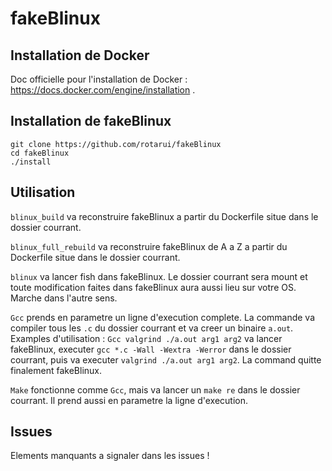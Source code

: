# fakeBlinux
## Installation de Docker
Doc officielle pour l'installation de Docker : https://docs.docker.com/engine/installation .

## Installation de fakeBlinux
```
git clone https://github.com/rotarui/fakeBlinux
cd fakeBlinux
./install
```

## Utilisation
`blinux_build` va reconstruire fakeBlinux a partir du Dockerfile situe dans le dossier courrant.


`blinux_full_rebuild` va reconstruire fakeBlinux de A a Z a partir du Dockerfile situe dans le dossier courrant.

`blinux` va lancer fish dans fakeBlinux. Le dossier courrant sera mount et toute modification faites dans fakeBlinux aura aussi lieu sur votre OS. Marche dans l'autre sens.

`Gcc` prends en parametre un ligne d'execution complete. La commande va compiler tous les `.c` du dossier courrant et va creer un binaire `a.out`. Examples d'utilisation : `Gcc valgrind ./a.out arg1 arg2` va lancer fakeBlinux, executer `gcc *.c -Wall -Wextra -Werror` dans le dossier courrant, puis va executer `valgrind ./a.out arg1 arg2`. La command quitte finalement fakeBlinux.

`Make` fonctionne comme `Gcc`, mais va lancer un `make re` dans le dossier courrant. Il prend aussi en parametre la ligne d'execution.

## Issues
Elements manquants a signaler dans les issues !
